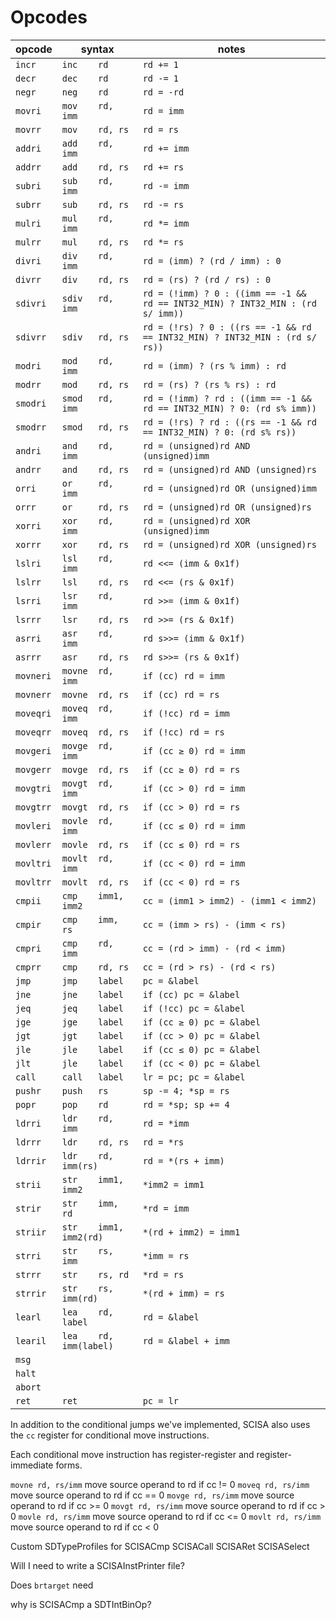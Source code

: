 # Opcodes

| opcode    | syntax                  | notes                                                                          |
| --------- | ----------------------- | ------------------------------------------------------------------------------ |
| `incr`    | `inc    rd`             | `rd += 1`                                                                      |
| `decr`    | `dec    rd`             | `rd -= 1`                                                                      |
| `negr`    | `neg    rd`             | `rd = -rd`                                                                     |
| `movri`   | `mov    rd, imm`        | `rd = imm`                                                                     |
| `movrr`   | `mov    rd, rs`         | `rd = rs`                                                                      |
| `addri`   | `add    rd, imm`        | `rd += imm`                                                                    |
| `addrr`   | `add    rd, rs`         | `rd += rs`                                                                     |
| `subri`   | `sub    rd, imm`        | `rd -= imm`                                                                    |
| `subrr`   | `sub    rd, rs`         | `rd -= rs`                                                                     |
| `mulri`   | `mul    rd, imm`        | `rd *= imm`                                                                    |
| `mulrr`   | `mul    rd, rs`         | `rd *= rs`                                                                     |
| `divri`   | `div    rd, imm`        | `rd = (imm) ? (rd / imm) : 0`                                                  |
| `divrr`   | `div    rd, rs`         | `rd = (rs) ? (rd / rs) : 0`                                                    |
| `sdivri`  | `sdiv   rd, imm`        | `rd = (!imm) ? 0 : ((imm == -1 && rd == INT32_MIN) ? INT32_MIN : (rd s/ imm))` |
| `sdivrr`  | `sdiv   rd, rs`         | `rd = (!rs) ? 0 : ((rs == -1 && rd == INT32_MIN) ? INT32_MIN : (rd s/ rs))`    |
| `modri`   | `mod    rd, imm`        | `rd = (imm) ? (rs % imm) : rd`                                                 |
| `modrr`   | `mod    rd, rs`         | `rd = (rs) ? (rs % rs) : rd`                                                   |
| `smodri`  | `smod   rd, imm`        | `rd = (!imm) ? rd : ((imm == -1 && rd == INT32_MIN) ? 0: (rd s% imm))`         |
| `smodrr`  | `smod   rd, rs`         | `rd = (!rs) ? rd : ((rs == -1 && rd == INT32_MIN) ? 0: (rd s% rs))`            |
| `andri`   | `and    rd, imm`        | `rd = (unsigned)rd AND (unsigned)imm`                                          |
| `andrr`   | `and    rd, rs`         | `rd = (unsigned)rd AND (unsigned)rs`                                           |
| `orri`    | `or     rd, imm`        | `rd = (unsigned)rd OR (unsigned)imm`                                           |
| `orrr`    | `or     rd, rs`         | `rd = (unsigned)rd OR (unsigned)rs`                                            |
| `xorri`   | `xor    rd, imm`        | `rd = (unsigned)rd XOR (unsigned)imm`                                          |
| `xorrr`   | `xor    rd, rs`         | `rd = (unsigned)rd XOR (unsigned)rs`                                           |
| `lslri`   | `lsl    rd, imm`        | `rd <<= (imm & 0x1f)`                                                          |
| `lslrr`   | `lsl    rd, rs`         | `rd <<= (rs & 0x1f)`                                                           |
| `lsrri`   | `lsr    rd, imm`        | `rd >>= (imm & 0x1f)`                                                          |
| `lsrrr`   | `lsr    rd, rs`         | `rd >>= (rs & 0x1f)`                                                           |
| `asrri`   | `asr    rd, imm`        | `rd s>>= (imm & 0x1f)`                                                         |
| `asrrr`   | `asr    rd, rs`         | `rd s>>= (rs & 0x1f)`                                                          |
| `movneri` | `movne  rd, imm`        | `if (cc) rd = imm`                                                             |
| `movnerr` | `movne  rd, rs`         | `if (cc) rd = rs`                                                              |
| `moveqri` | `moveq  rd, imm`        | `if (!cc) rd = imm`                                                            |
| `moveqrr` | `moveq  rd, rs`         | `if (!cc) rd = rs`                                                             |
| `movgeri` | `movge  rd, imm`        | `if (cc ≥ 0) rd = imm`                                                         |
| `movgerr` | `movge  rd, rs`         | `if (cc ≥ 0) rd = rs`                                                          |
| `movgtri` | `movgt  rd, imm`        | `if (cc > 0) rd = imm`                                                         |
| `movgtrr` | `movgt  rd, rs`         | `if (cc > 0) rd = rs`                                                          |
| `movleri` | `movle  rd, imm`        | `if (cc ≤ 0) rd = imm`                                                         |
| `movlerr` | `movle  rd, rs`         | `if (cc ≤ 0) rd = rs`                                                          |
| `movltri` | `movlt  rd, imm`        | `if (cc < 0) rd = imm`                                                         |
| `movltrr` | `movlt  rd, rs`         | `if (cc < 0) rd = rs`                                                          |
| `cmpii`   | `cmp    imm1, imm2`     | `cc = (imm1 > imm2) - (imm1 < imm2)`                                           |
| `cmpir`   | `cmp    imm, rs`        | `cc = (imm > rs) - (imm < rs)`                                                 |
| `cmpri`   | `cmp    rd, imm`        | `cc = (rd > imm) - (rd < imm)`                                                 |
| `cmprr`   | `cmp    rd, rs`         | `cc = (rd > rs) - (rd < rs)`                                                   |
| `jmp`     | `jmp    label`          | `pc = &label`                                                                  |
| `jne`     | `jne    label`          | `if (cc) pc = &label`                                                          |
| `jeq`     | `jeq    label`          | `if (!cc) pc = &label`                                                         |
| `jge`     | `jge    label`          | `if (cc ≥ 0) pc = &label`                                                      |
| `jgt`     | `jgt    label`          | `if (cc > 0) pc = &label`                                                      |
| `jle`     | `jle    label`          | `if (cc ≤ 0) pc = &label`                                                      |
| `jlt`     | `jle    label`          | `if (cc < 0) pc = &label`                                                      |
| `call`    | `call   label`          | `lr = pc; pc = &label`                                                         |
| `pushr`   | `push   rs`             | `sp -= 4; *sp = rs`                                                            |
| `popr`    | `pop    rd`             | `rd = *sp; sp += 4`                                                            |
| `ldrri`   | `ldr    rd, imm`        | `rd = *imm`                                                                    |
| `ldrrr`   | `ldr    rd, rs`         | `rd = *rs`                                                                     |
| `ldrrir`  | `ldr    rd, imm(rs)`    | `rd = *(rs + imm)`                                                             |
| `strii`   | `str    imm1, imm2`     | `*imm2 = imm1`                                                                 |
| `strir`   | `str    imm, rd`        | `*rd = imm`                                                                    |
| `striir`  | `str    imm1, imm2(rd)` | `*(rd + imm2) = imm1`                                                          |
| `strri`   | `str    rs, imm`        | `*imm = rs`                                                                    |
| `strrr`   | `str    rs, rd`         | `*rd = rs`                                                                     |
| `strrir`  | `str    rs, imm(rd)`    | `*(rd + imm) = rs`                                                             |
| `learl`   | `lea    rd, label`      | `rd = &label`                                                                  |
| `learil`  | `lea    rd, imm(label)` | `rd = &label + imm`                                                            |
| `msg`     |                         |                                                                                |
| `halt`    |                         |                                                                                |
| `abort`   |                         |                                                                                |
| `ret`     | `ret`                   | `pc = lr`                                                                      |




In addition to the conditional jumps we've implemented, SCISA also uses the `cc` register for conditional move instructions.

Each conditional move instruction has register-register and register-immediate forms.

`movne rd, rs/imm`  move source operand to rd if cc != 0
`moveq rd, rs/imm`  move source operand to rd if cc == 0
`movge rd, rs/imm`  move source operand to rd if cc >= 0
`movgt rd, rs/imm`  move source operand to rd if cc  > 0
`movle rd, rs/imm`  move source operand to rd if cc <= 0
`movlt rd, rs/imm`  move source operand to rd if cc  < 0

Custom SDTypeProfiles for 
SCISACmp
SCISACall
SCISARet
SCISASelect

Will I need to write a SCISAInstPrinter file?

Does `brtarget` need 

why is SCISACmp a SDTIntBinOp?
